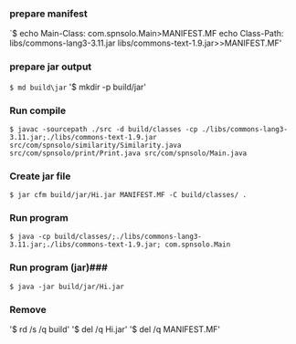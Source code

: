 ### prepare manifest ###
`$ echo Main-Class: com.spnsolo.Main>MANIFEST.MF
echo Class-Path: libs/commons-lang3-3.11.jar libs/commons-text-1.9.jar>>MANIFEST.MF'

### prepare jar output ###
`$ md build\jar`
'$ mkdir -p build/jar'

### Run compile ###
`$ javac -sourcepath ./src -d build/classes -cp ./libs/commons-lang3-3.11.jar;./libs/commons-text-1.9.jar src/com/spnsolo/similarity/Similarity.java src/com/spnsolo/print/Print.java src/com/spnsolo/Main.java`

### Create jar file ###
`$ jar cfm build/jar/Hi.jar MANIFEST.MF -C build/classes/ .`

### Run program ###
`$ java -cp build/classes/;./libs/commons-lang3-3.11.jar;./libs/commons-text-1.9.jar; com.spnsolo.Main`

### Run program (jar)###
`$ java -jar build/jar/Hi.jar`

### Remove ###
'$ rd /s /q build'
'$ del /q Hi.jar'
'$ del /q MANIFEST.MF'